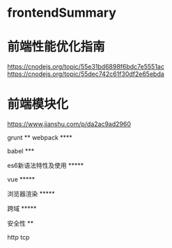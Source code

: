 # frontendSummary

# 前端性能优化指南
https://cnodejs.org/topic/55e31bd6898f6bdc7e5551ac
https://cnodejs.org/topic/55dec742c61f30df2e65ebda

# 前端模块化
https://www.jianshu.com/p/da2ac9ad2960

grunt  **
webpack  ****

babel  ***

es6新语法特性及使用  *****

vue  *****

浏览器渲染  *****

跨域  *****

安全性  **

http tcp

